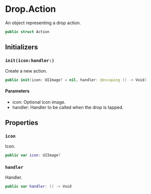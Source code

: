 # Drop.Action

An object representing a drop action.

``` swift
public struct Action 
```

## Initializers

### `init(icon:handler:)`

Create a new action.

``` swift
public init(icon: UIImage? = nil, handler: @escaping () -> Void) 
```

#### Parameters

  - icon: Optional icon image.
  - handler: Handler to be called when the drop is tapped.

## Properties

### `icon`

Icon.

``` swift
public var icon: UIImage?
```

### `handler`

Handler.

``` swift
public var handler: () -> Void
```
